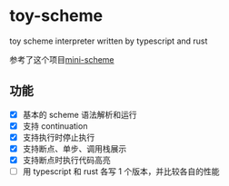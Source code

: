 # toy-scheme

toy scheme interpreter written by typescript and rust

参考了这个项目[mini-scheme](https://github.com/encse/mini-scheme)

## 功能

- [x] 基本的 scheme 语法解析和运行
- [x] 支持 continuation
- [x] 支持执行时停止执行
- [x] 支持断点、单步、调用栈展示
- [x] 支持断点时执行代码高亮
- [ ] 用 typescript 和 rust 各写 1 个版本，并比较各自的性能
